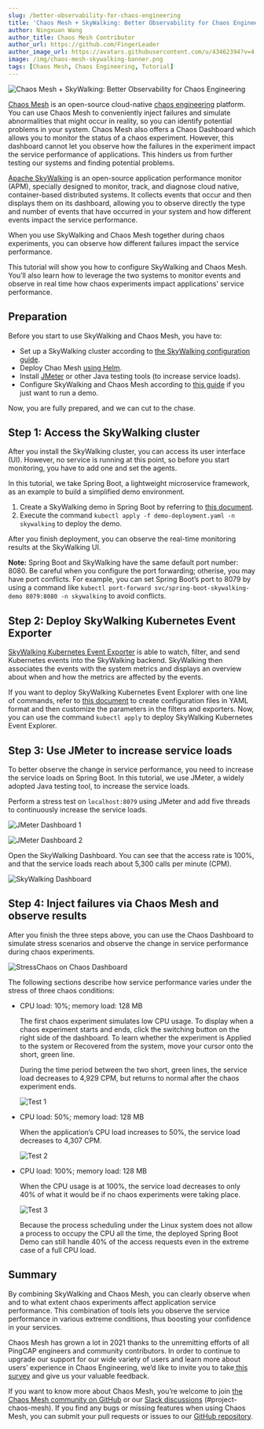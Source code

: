 ```yaml
---
slug: /better-observability-for-chaos-engineering
title: 'Chaos Mesh + SkyWalking: Better Observability for Chaos Engineering'
author: Ningxuan Wang
author_title: Chaos Mesh Contributor
author_url: https://github.com/FingerLeader
author_image_url: https://avatars.githubusercontent.com/u/43462394?v=4
image: /img/chaos-mesh-skywalking-banner.png
tags: [Chaos Mesh, Chaos Engineering, Tutorial]
---
```


![Chaos Mesh + SkyWalking: Better Observability for Chaos Engineering](/img/chaos-mesh-skywalking-banner.png)

[Chaos Mesh](https://github.com/chaos-mesh/chaos-mesh) is an open-source cloud-native [chaos engineering](https://en.wikipedia.org/wiki/Chaos_engineering) platform. You can use Chaos Mesh to conveniently inject failures and simulate abnormalities that might occur in reality, so you can identify potential problems in your system. Chaos Mesh also offers a Chaos Dashboard which allows you to monitor the status of a chaos experiment. However, this dashboard cannot let you observe how the failures in the experiment impact the service performance of applications. This hinders us from further testing our systems and finding potential problems.

<!--truncate-->

[Apache SkyWalking](https://github.com/apache/skywalking) is an open-source application performance monitor (APM), specially designed to monitor, track, and diagnose cloud native, container-based distributed systems. It collects events that occur and then displays them on its dashboard, allowing you to observe directly the type and number of events that have occurred in your system and how different events impact the service performance.

When you use SkyWalking and Chaos Mesh together during chaos experiments, you can observe how different failures impact the service performance.

This tutorial will show you how to configure SkyWalking and Chaos Mesh. You’ll also learn how to leverage the two systems to monitor events and observe in real time how chaos experiments impact applications’ service performance.

## Preparation

Before you start to use SkyWalking and Chaos Mesh, you have to:

- Set up a SkyWalking cluster according to [the SkyWalking configuration guide](https://github.com/apache/skywalking-kubernetes#install).
- Deploy Chao Mesh [using Helm](https://chaos-mesh.org/docs/production-installation-using-helm/).
- Install [JMeter](https://jmeter.apache.org/index.html) or other Java testing tools (to increase service loads).
- Configure SkyWalking and Chaos Mesh according to [this guide](https://github.com/chaos-mesh/chaos-mesh-on-skywalking) if you just want to run a demo.

Now, you are fully prepared, and we can cut to the chase.

## Step 1: Access the SkyWalking cluster

After you install the SkyWalking cluster, you can access its user interface (UI). However, no service is running at this point, so before you start monitoring, you have to add one and set the agents.

In this tutorial, we take Spring Boot, a lightweight microservice framework, as an example to build a simplified demo environment.

1. Create a SkyWalking demo in Spring Boot by referring to [this document](https://github.com/chaos-mesh/chaos-mesh-on-skywalking/blob/master/demo-deployment.yaml).
2. Execute the command `kubectl apply -f demo-deployment.yaml -n skywalking` to deploy the demo.

After you finish deployment, you can observe the real-time monitoring results at the SkyWalking UI.

**Note:** Spring Boot and SkyWalking have the same default port number: 8080. Be careful when you configure the port forwarding; otherise, you may have port conflicts. For example, you can set Spring Boot’s port to 8079 by using a command like `kubectl port-forward svc/spring-boot-skywalking-demo 8079:8080 -n skywalking` to avoid conflicts.

## Step 2: Deploy SkyWalking Kubernetes Event Exporter

[SkyWalking Kubernetes Event Exporter](https://github.com/apache/skywalking-kubernetes-event-exporter) is able to watch, filter, and send Kubernetes events into the SkyWalking backend. SkyWalking then associates the events with the system metrics and displays an overview about when and how the metrics are affected by the events.

If you want to deploy SkyWalking Kubernetes Event Explorer with one line of commands, refer to [this document](https://github.com/chaos-mesh/chaos-mesh-on-skywalking/blob/master/exporter-deployment.yaml) to create configuration files in YAML format and then customize the parameters in the filters and exporters. Now, you can use the command `kubectl apply` to deploy SkyWalking Kubernetes Event Explorer.

## Step 3: Use JMeter to increase service loads

To better observe the change in service performance, you need to increase the service loads on Spring Boot. In this tutorial, we use JMeter, a widely adopted Java testing tool, to increase the service loads.

Perform a stress test on `localhost:8079` using JMeter and add five threads to continuously increase the service loads.

![JMeter Dashboard 1](/img/jmeter-1.png)

![JMeter Dashboard 2](/img/jmeter-2.png)

Open the SkyWalking Dashboard. You can see that the access rate is 100%, and that the service loads reach about 5,300 calls per minute (CPM).

![SkyWalking Dashboard](/img/skywalking-dashboard.png)

## Step 4: Inject failures via Chaos Mesh and observe results

After you finish the three steps above, you can use the Chaos Dashboard to simulate stress scenarios and observe the change in service performance during chaos experiments.

![StressChaos on Chaos Dashboard](/img/chaos-dashboard-stresschaos.png)

The following sections describe how service performance varies under the stress of three chaos conditions:

- CPU load: 10%; memory load: 128 MB

  The first chaos experiment simulates low CPU usage. To display when a chaos experiment starts and ends, click the switching button on the right side of the dashboard. To learn whether the experiment is Applied to the system or Recovered from the system, move your cursor onto the short, green line.

  During the time period between the two short, green lines, the service load decreases to 4,929 CPM, but returns to normal after the chaos experiment ends.

  ![Test 1](/img/cpuload-1.png)

- CPU load: 50%; memory load: 128 MB

  When the application’s CPU load increases to 50%, the service load decreases to 4,307 CPM.

  ![Test 2](/img/cpuload-2.png)

- CPU load: 100%; memory load: 128 MB

  When the CPU usage is at 100%, the service load decreases to only 40% of what it would be if no chaos experiments were taking place.

  ![Test 3](/img/cpuload-3.png)

  Because the process scheduling under the Linux system does not allow a process to occupy the CPU all the time, the deployed Spring Boot Demo can still handle 40% of the access requests even in the extreme case of a full CPU load.

## Summary

By combining SkyWalking and Chaos Mesh, you can clearly observe when and to what extent chaos experiments affect application service performance. This combination of tools lets you observe the service performance in various extreme conditions, thus boosting your confidence in your services.

Chaos Mesh has grown a lot in 2021 thanks to the unremitting efforts of all PingCAP engineers and community contributors. In order to continue to upgrade our support for our wide variety of users and learn more about users’ experience in Chaos Engineering, we’d like to invite you to take[ this survey](https://www.surveymonkey.com/r/X77BCNM) and give us your valuable feedback.

If you want to know more about Chaos Mesh, you’re welcome to join [the Chaos Mesh community on GitHub](https://github.com/chaos-mesh) or our [Slack discussions](https://slack.cncf.io/) (#project-chaos-mesh). If you find any bugs or missing features when using Chaos Mesh, you can submit your pull requests or issues to our [GitHub repository](https://github.com/chaos-mesh/chaos-mesh).
